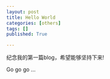 ```yaml
---
layout: post
title: Hello World
categories: [others]
tags: []
published: True

---
```


纪念我的第一篇blog，希望能够坚持下来!

Go go go ...